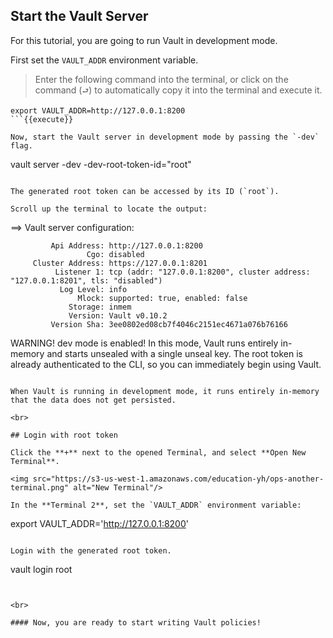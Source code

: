 ## Start the Vault Server

For this tutorial, you are going to run Vault in development mode.  

First set the `VAULT_ADDR` environment variable.

> Enter the following command into the terminal, or click on the command (`⮐`) to automatically copy it into the terminal and execute it.

```
export VAULT_ADDR=http://127.0.0.1:8200
```{{execute}}

Now, start the Vault server in development mode by passing the `-dev` flag.  

```
vault server -dev -dev-root-token-id="root"
```{{execute T1}}

The generated root token can be accessed by its ID (`root`).

Scroll up the terminal to locate the output:

```
==> Vault server configuration:

             Api Address: http://127.0.0.1:8200
                     Cgo: disabled
         Cluster Address: https://127.0.0.1:8201
              Listener 1: tcp (addr: "127.0.0.1:8200", cluster address: "127.0.0.1:8201", tls: "disabled")
               Log Level: info
                   Mlock: supported: true, enabled: false
                 Storage: inmem
                 Version: Vault v0.10.2
             Version Sha: 3ee0802ed08cb7f4046c2151ec4671a076b76166

WARNING! dev mode is enabled! In this mode, Vault runs entirely in-memory
and starts unsealed with a single unseal key. The root token is already
authenticated to the CLI, so you can immediately begin using Vault.
```

When Vault is running in development mode, it runs entirely in-memory that the data does not get persisted.

<br>

## Login with root token

Click the **+** next to the opened Terminal, and select **Open New Terminal**.

<img src="https://s3-us-west-1.amazonaws.com/education-yh/ops-another-terminal.png" alt="New Terminal"/>

In the **Terminal 2**, set the `VAULT_ADDR` environment variable:

```
export VAULT_ADDR='http://127.0.0.1:8200'
```{{execute T2}}

Login with the generated root token.

```
vault login root
```{{execute T2}}


<br>

#### Now, you are ready to start writing Vault policies!
